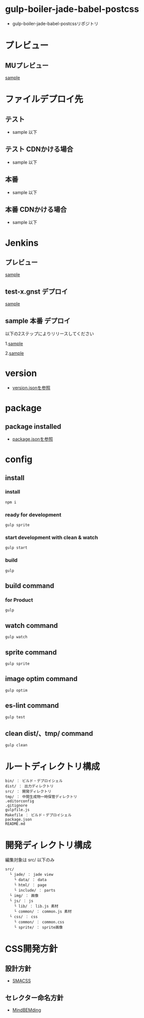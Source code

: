 # gulp-boiler-jade-babel-postcss

- gulp-boiler-jade-babel-postcssリポジトリ


# プレビュー

## MUプレビュー

[sample](sample) 


# ファイルデプロイ先

## テスト

- sample 以下

## テスト CDNかける場合

- sample 以下

## 本番

- sample 以下

## 本番 CDNかける場合

- sample 以下


# Jenkins

## プレビュー

[sample](sample) 

## test-x.gnst デプロイ

[sample](sample) 

## sample 本番 デプロイ

以下の2ステップによりリリースしてください

1.[sample](sample) 

2.[sample](sample) 


# version

- [version.jsonを参照](https://github.com/gurunavi-creators/gnavi-gulp-boiler-jade-babel-postcss/blob/master/version.json) 


# package

## package installed

- [package.jsonを参照](https://github.com/gurunavi-creators/gnavi-gulp-boiler-jade-babel-postcss/blob/master/package.json) 


# config

## install

### install

    npm i

### ready for development

    gulp sprite

### start development with clean & watch

    gulp start

### build

    gulp

## build command

### for Product

    gulp

## watch command

    gulp watch

## sprite command

    gulp sprite

## image optim command

    gulp optim

## es-lint command

    gulp test

## clean dist/、tmp/ command

    gulp clean


# ルートディレクトリ構成

    bin/ ： ビルド・デプロイシェル
    dist/ ： 出力ディレクトリ
    src/ ： 開発ディレクトリ
    tmp/ ： 中間生成物一時保管ディレクトリ
    .editorconfig
    .gitignore
    gulpfile.js
    Makefile ： ビルド・デプロイシェル
    package.json
    README.md


# 開発ディレクトリ構成

編集対象は src/ 以下のみ

    src/
      └ jade/ ： jade view
        └ data/ ： data
        └ html/ ： page
        └ include/ ： parts
      └ img/ ： 画像
      └ js/ ： js
        └ lib/ ： lib.js 素材
        └ common/ ： common.js 素材
      └ css/ ： css
        └ common/ ： common.css
        └ sprite/ ： sprite画像


# CSS開発方針

## 設計方針

- [SMACSS](https://smacss.com/) 

## セレクター命名方針

- [MindBEMding](https://csswizardry.com/2013/01/mindbemding-getting-your-head-round-bem-syntax/) 


